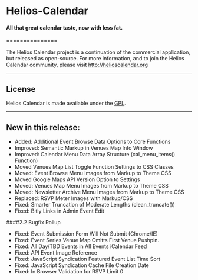 # Helios-Calendar
#### All that great calendar taste, now with less fat.
===============

The Helios Calendar project is a continuation of the commercial application, but released as open-source.
For more information, and to join the Helios Calendar community, please visit http://helioscalendar.org

----
## License
Helios Calendar is made available under the [GPL](http://www.gnu.org/licenses/gpl-2.0.html).

----
## New in this release:
* Added: Additional Event Browse Data Options to Core Functions
* Improved: Semantic Markup in Venues Map Info Window
* Improved: Calendar Menu Data Array Structure (cal_menu_items() Function)
* Moved Venues Map List Toggle Function Settings to CSS Classes
* Moved: Event Browse Menu Images from Markup to Theme CSS
* Moved Google Maps API Version Option to Settings
* Moved: Venues Map Menu Images from Markup to Theme CSS
* Moved: Newsletter Archive Menu Images from Markup to Theme CSS
* Replaced: RSVP Meter Images with Markup/CSS
* Fixed: Smarter Truncation of Moderate Lengths (clean_truncate())
* Fixed: Bitly Links in Admin Event Edit

####2.2 Bugfix Rollup
* Fixed: Event Submission Form Will Not Submit (Chrome/IE)
* Fixed: Event Series Venue Map Omitts First Venue Pushpin.
* Fixed: All Day/TBD Events in All Events iCalendar Feed
* Fixed: API Event Image Reference
* Fixed: JavaScript Syndication Featured Event List Time Sort
* Fixed: JavaScript Syndication Cache File Creation Date
* Fixed: In Browser Validation for RSVP Limit 0
